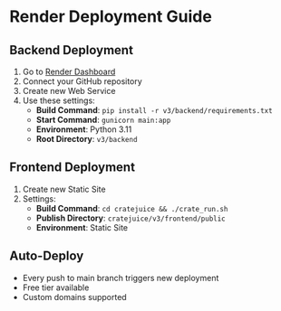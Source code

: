 # Render Deployment Guide

## Backend Deployment
1. Go to [Render Dashboard](https://render.com)
2. Connect your GitHub repository
3. Create new Web Service
4. Use these settings:
   - **Build Command**: `pip install -r v3/backend/requirements.txt`
   - **Start Command**: `gunicorn main:app`
   - **Environment**: Python 3.11
   - **Root Directory**: `v3/backend`

## Frontend Deployment
1. Create new Static Site
2. Settings:
   - **Build Command**: `cd cratejuice && ./crate_run.sh`
   - **Publish Directory**: `cratejuice/v3/frontend/public`
   - **Environment**: Static Site

## Auto-Deploy
- Every push to main branch triggers new deployment
- Free tier available
- Custom domains supported
